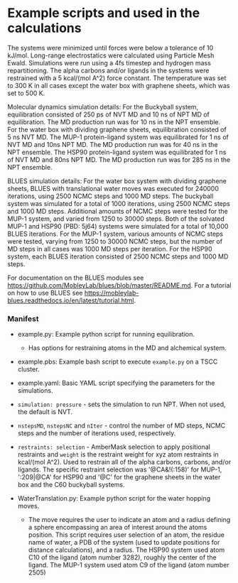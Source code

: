 # Example scripts and used in the calculations

The systems were minimized until forces were below a tolerance of 10 kJ/mol. Long-range electrostatics were calculated using Particle Mesh Ewald. Simulations were run using a 4fs timestep and hydrogen mass repartitioning. The alpha carbons and/or ligands in the systems were restrained with a 5 kcal/(mol A^2) force constant. The temperature was set to 300 K in all cases except the water box with graphene sheets, which was set to 500 K.

Molecular dynamics simulation details: For the Buckyball system, equilibration consisted of 250 ps of NVT MD and 10 ns of NPT MD of equilibration. The MD production run was for 10 ns in the NPT ensemble. For the water box with dividing graphene sheets, equilibration consisted of 5 ns NVT MD. The MUP-1 protein-ligand system was equilibrated for 1 ns of NVT MD and 10ns NPT MD. The MD production run was for 40 ns in the NPT ensemble. The HSP90 protein-ligand system was equilibrated for 1 ns of NVT MD and 80ns NPT MD. The MD production run was for 285 ns in the NPT ensemble.

BLUES simulation details: For the water box system with dividing graphene sheets, BLUES with translational water moves was executed for 240000 iterations, using 2500 NCMC steps and 1000 MD steps. The buckyball system was simulated for a total of 1000 iterations, using 2500 NCMC steps and 1000 MD steps. Additional amounts of NCMC steps were tested for the MUP-1 system, and varied from 1250 to 30000 steps. Both of the solvated MUP-1 and HSP90 (PBD: 5j64) systems were simulated for a total of 10,000 BLUES iterations. For the MUP-1 system, various amounts of NCMC steps were tested, varying from 1250 to 30000 NCMC steps, but the number of MD steps in all cases was 1000 MD steps per iteration. For the HSP90 system, each BLUES iteration consisted of 2500 NCMC steps and 1000 MD steps.

For documentation on the BLUES modules see https://github.com/MobleyLab/blues/blob/master/README.md.
For a tutorial on how to use BLUES see https://mobleylab-blues.readthedocs.io/en/latest/tutorial.html.

### Manifest

- example.py: Example python script for running equilibration.
  - Has options for restraining atoms in the MD and alchemical system.

- example.pbs: Example bash script to execute `example.py` on a TSCC cluster.
- example.yaml: Basic YAML script specifying the parameters for the simulations.
 - `simulation: pressure` - sets the simulation to run NPT. When not used, the default is NVT.
 - `nstepsMD`, `nstepsNC` and `nIter` - control the number of MD steps, NCMC steps and the number of iterations used, respectively.
 - `restraints: selection` - AmberMask selection to apply positional restraints and `weight` is the restraint weight for xyz atom restraints in kcal/(mol A^2). Used to restrain all of the alpha carbons, carbons, and/or ligands. The specific restraint selection was '@CA&!(:158)' for MUP-1, ':209|@CA' for HSP90 and '@C' for the graphene sheets in the water box and the C60 buckyball systems.

- WaterTranslation.py: Example python script for the water hopping moves.
  - The move requires the user to indicate an atom and a radius defining a sphere encompassing an area of interest around the atoms position. This script requires user selection of an atom, the residue name of water, a PDB of the system (used to update positions for distance calculations), and a radius.
  The HSP90 system used atom C10 of the ligand (atom number 3282), roughly the center of the ligand.
  The MUP-1 system used atom C9 of the ligand (atom number 2505)
